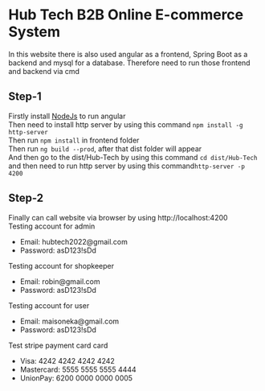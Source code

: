 # Hub Tech B2B Online E-commerce System

In this website there is also used angular as a frontend, Spring Boot as a backend and mysql for a database.
Therefore need to run those frontend and backend via cmd <br>

## Step-1
Firstly install [NodeJs](https://nodejs.org/en/download/) to run angular <br>
Then need to install http server by using this command `npm install -g http-server` <br>
Then run `npm install` in frontend folder <br>
Then run `ng build --prod`, after that dist folder will appear<br>
And then go to the dist/Hub-Tech by using this command `cd dist/Hub-Tech` 
and then need to run http server by using this command`http-server -p 4200`

## Step-2
Finally can call website via browser by using http://localhost:4200 <br>
Testing account for admin
<ul>
<li>Email:  hubtech2022@gmail.com</li>
<li>Password: asD123!sDd</li>
</ul>

Testing account for shopkeeper
<ul>
<li>Email:  robin@gmail.com</li>
<li>Password: asD123!sDd</li>
</ul>

Testing account for user
<ul>
<li>Email:  maisoneka@gmail.com</li>
<li>Password: asD123!sDd</li>
</ul>

Test stripe payment card card
<ul>
<li>Visa: 4242 4242 4242 4242</li>
<li>Mastercard: 5555 5555 5555 4444</li>
<li>UnionPay: 6200 0000 0000 0005</li>
</ul>
